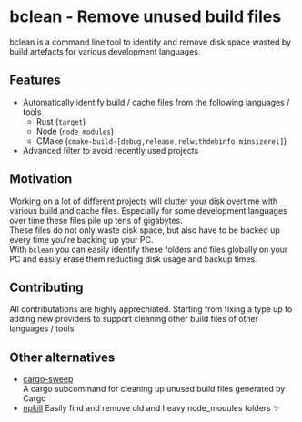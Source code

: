 # bclean - Remove unused build files
bclean is a command line tool to identify and remove disk space wasted by build artefacts for various development languages.

## Features
- Automatically identify build / cache files from the following languages / tools
  - Rust (`target`)
  - Node (`node_modules`)
  - CMake (`cmake-build-[debug,release,relwithdebinfo,minsizerel]`)
- Advanced filter to avoid recently used projects

## Motivation
Working on a lot of different projects will clutter your disk overtime with various build and cache files. Especially for some development languages over time these files pile up tens of gigabytes.  
These files do not only waste disk space, but also have to be backed up every time you're backing up your PC.  
With `bclean` you can easily identify these folders and files globally on your PC and easily erase them reducting disk usage and backup times.

## Contributing
All contributations are highly apprechiated. Starting from fixing a type up to adding new providers to support cleaning other build files of other languages / tools.


## Other alternatives
- [cargo-sweep](https://github.com/holmgr/cargo-sweep)  
  A cargo subcommand for cleaning up unused build files generated by Cargo
- [npkill](https://www.npmjs.com/package/npkill)
  Easily find and remove old and heavy node_modules folders ✨
